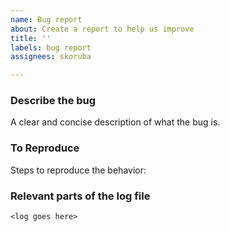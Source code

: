 ```yaml
---
name: Bug report
about: Create a report to help us improve
title: ''
labels: bug report
assignees: skoruba

---
```


### Describe the bug
A clear and concise description of what the bug is.

### To Reproduce
Steps to reproduce the behavior:

### Relevant parts of the log file

```
<log goes here>
```
